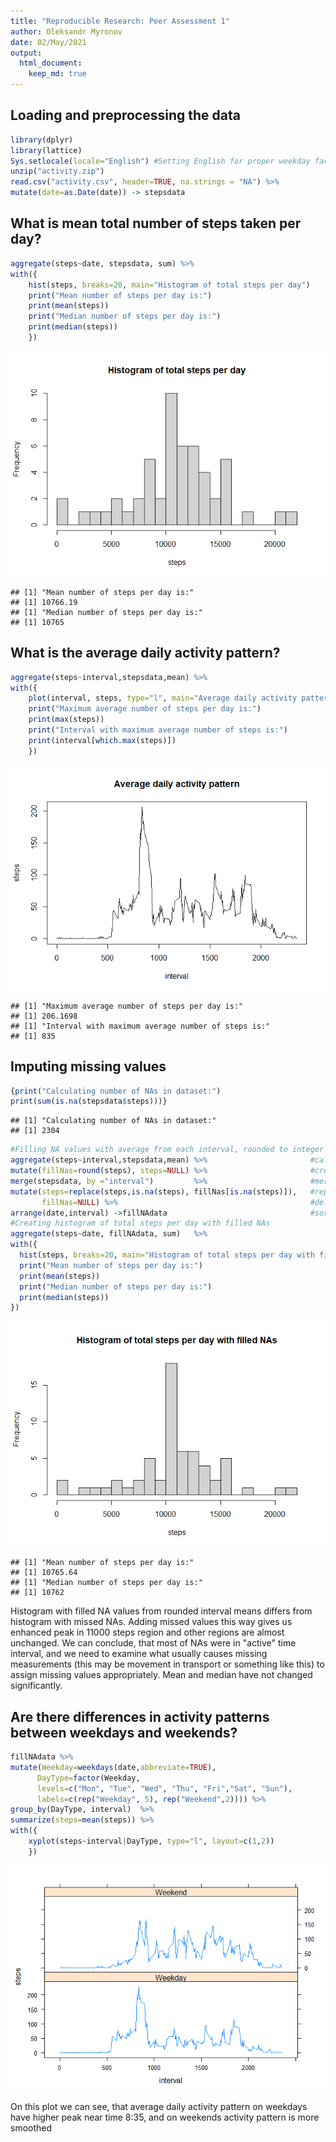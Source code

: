```yaml
---
title: "Reproducible Research: Peer Assessment 1"
author: Oleksandr Myronov
date: 02/May/2021
output: 
  html_document:
    keep_md: true
---
```



## Loading and preprocessing the data

```r
library(dplyr)
library(lattice)
Sys.setlocale(locale="English") #Setting English for proper weekday factors
unzip("activity.zip")
read.csv("activity.csv", header=TRUE, na.strings = "NA") %>%
mutate(date=as.Date(date)) -> stepsdata
```


## What is mean total number of steps taken per day?

```r
aggregate(steps~date, stepsdata, sum) %>%
with({ 
    hist(steps, breaks=20, main="Histogram of total steps per day")
    print("Mean number of steps per day is:")
    print(mean(steps))
    print("Median number of steps per day is:")
    print(median(steps))
    })
```

![](PA1_template_files/figure-html/unnamed-chunk-2-1.png)<!-- -->

```
## [1] "Mean number of steps per day is:"
## [1] 10766.19
## [1] "Median number of steps per day is:"
## [1] 10765
```


## What is the average daily activity pattern?

```r
aggregate(steps~interval,stepsdata,mean) %>%
with({
    plot(interval, steps, type="l", main="Average daily activity pattern")
    print("Maximum average number of steps per day is:")
    print(max(steps))
    print("Interval with maximum average number of steps is:")
    print(interval[which.max(steps)])
    })
```

![](PA1_template_files/figure-html/unnamed-chunk-3-1.png)<!-- -->

```
## [1] "Maximum average number of steps per day is:"
## [1] 206.1698
## [1] "Interval with maximum average number of steps is:"
## [1] 835
```

## Imputing missing values

```r
{print("Calculating number of NAs in dataset:")
print(sum(is.na(stepsdata$steps)))}
```

```
## [1] "Calculating number of NAs in dataset:"
## [1] 2304
```

```r
#Filling NA values with average from each interval, rounded to integer
aggregate(steps~interval,stepsdata,mean) %>%                       #calculating means by intervals
mutate(fillNas=round(steps), steps=NULL) %>%                       #creating additional column "fillNas"
merge(stepsdata, by ="interval")         %>%                       #merging datasets by interval
mutate(steps=replace(steps,is.na(steps), fillNas[is.na(steps)]),   #replacing NA values with "fillNas"
       fillNas=NULL) %>%                                           #deleting additional column
arrange(date,interval) ->fillNAdata                                #sorting output and assigning to fillNAdata
#Creating histogram of total steps per day with filled NAs
aggregate(steps~date, fillNAdata, sum)   %>%
with({ 
  hist(steps, breaks=20, main="Histogram of total steps per day with filled NAs")
  print("Mean number of steps per day is:")
  print(mean(steps))
  print("Median number of steps per day is:")
  print(median(steps))
})
```

![](PA1_template_files/figure-html/unnamed-chunk-4-1.png)<!-- -->

```
## [1] "Mean number of steps per day is:"
## [1] 10765.64
## [1] "Median number of steps per day is:"
## [1] 10762
```
Histogram with filled NA values from rounded interval means differs from histogram with missed NAs. Adding missed values this way gives us enhanced peak in 11000 steps region and other regions are almost unchanged. We can conclude, that most of NAs were in "active" time interval, and we need to examine what usually causes missing measurements (this may be movement in transport or something like this) to assign missing values appropriately. Mean and median have not changed significantly.

## Are there differences in activity patterns between weekdays and weekends?

```r
fillNAdata %>%
mutate(Weekday=weekdays(date,abbreviate=TRUE),
      DayType=factor(Weekday,
      levels=c("Mon", "Tue", "Wed", "Thu", "Fri","Sat", "Sun"),
      labels=c(rep("Weekday", 5), rep("Weekend",2)))) %>%
group_by(DayType, interval)  %>%
summarize(steps=mean(steps)) %>%
with({
    xyplot(steps~interval|DayType, type="l", layout=c(1,2))
    })
```

![](PA1_template_files/figure-html/unnamed-chunk-5-1.png)<!-- -->
  
On this plot we can see, that average daily activity pattern on weekdays have higher peak near time 8:35, and on weekends activity pattern is more smoothed
